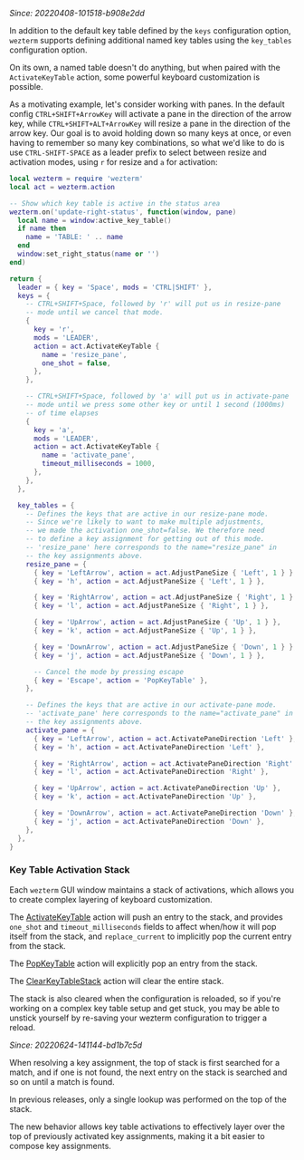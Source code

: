 *Since: 20220408-101518-b908e2dd*

In addition to the default key table defined by the `keys` configuration
option, `wezterm` supports defining additional named key tables using the
`key_tables` configuration option.

On its own, a named table doesn't do anything, but when paired with the
`ActivateKeyTable` action, some powerful keyboard customization is possible.

As a motivating example, let's consider working with panes. In the default
config `CTRL+SHIFT+ArrowKey` will activate a pane in the direction of the arrow
key, while `CTRL+SHIFT+ALT+ArrowKey` will resize a pane in the direction of the
arrow key.  Our goal is to avoid holding down so many keys at once, or even
having to remember so many key combinations, so what we'd like to do is use
`CTRL-SHIFT-SPACE` as a leader prefix to select between resize and activation
modes, using `r` for resize and `a` for activation:

```lua
local wezterm = require 'wezterm'
local act = wezterm.action

-- Show which key table is active in the status area
wezterm.on('update-right-status', function(window, pane)
  local name = window:active_key_table()
  if name then
    name = 'TABLE: ' .. name
  end
  window:set_right_status(name or '')
end)

return {
  leader = { key = 'Space', mods = 'CTRL|SHIFT' },
  keys = {
    -- CTRL+SHIFT+Space, followed by 'r' will put us in resize-pane
    -- mode until we cancel that mode.
    {
      key = 'r',
      mods = 'LEADER',
      action = act.ActivateKeyTable {
        name = 'resize_pane',
        one_shot = false,
      },
    },

    -- CTRL+SHIFT+Space, followed by 'a' will put us in activate-pane
    -- mode until we press some other key or until 1 second (1000ms)
    -- of time elapses
    {
      key = 'a',
      mods = 'LEADER',
      action = act.ActivateKeyTable {
        name = 'activate_pane',
        timeout_milliseconds = 1000,
      },
    },
  },

  key_tables = {
    -- Defines the keys that are active in our resize-pane mode.
    -- Since we're likely to want to make multiple adjustments,
    -- we made the activation one_shot=false. We therefore need
    -- to define a key assignment for getting out of this mode.
    -- 'resize_pane' here corresponds to the name="resize_pane" in
    -- the key assignments above.
    resize_pane = {
      { key = 'LeftArrow', action = act.AdjustPaneSize { 'Left', 1 } },
      { key = 'h', action = act.AdjustPaneSize { 'Left', 1 } },

      { key = 'RightArrow', action = act.AdjustPaneSize { 'Right', 1 } },
      { key = 'l', action = act.AdjustPaneSize { 'Right', 1 } },

      { key = 'UpArrow', action = act.AdjustPaneSize { 'Up', 1 } },
      { key = 'k', action = act.AdjustPaneSize { 'Up', 1 } },

      { key = 'DownArrow', action = act.AdjustPaneSize { 'Down', 1 } },
      { key = 'j', action = act.AdjustPaneSize { 'Down', 1 } },

      -- Cancel the mode by pressing escape
      { key = 'Escape', action = 'PopKeyTable' },
    },

    -- Defines the keys that are active in our activate-pane mode.
    -- 'activate_pane' here corresponds to the name="activate_pane" in
    -- the key assignments above.
    activate_pane = {
      { key = 'LeftArrow', action = act.ActivatePaneDirection 'Left' },
      { key = 'h', action = act.ActivatePaneDirection 'Left' },

      { key = 'RightArrow', action = act.ActivatePaneDirection 'Right' },
      { key = 'l', action = act.ActivatePaneDirection 'Right' },

      { key = 'UpArrow', action = act.ActivatePaneDirection 'Up' },
      { key = 'k', action = act.ActivatePaneDirection 'Up' },

      { key = 'DownArrow', action = act.ActivatePaneDirection 'Down' },
      { key = 'j', action = act.ActivatePaneDirection 'Down' },
    },
  },
}
```

### Key Table Activation Stack

Each `wezterm` GUI window maintains a stack of activations, which allows you to
create complex layering of keyboard customization.

The [ActivateKeyTable](lua/keyassignment/ActivateKeyTable.md) action will push
an entry to the stack, and provides `one_shot` and `timeout_milliseconds`
fields to affect when/how it will pop itself from the stack, and
`replace_current` to implicitly pop the current entry from the stack.

The [PopKeyTable](lua/keyassignment/PopKeyTable.md) action will explicitly pop
an entry from the stack.

The [ClearKeyTableStack](lua/keyassignment/ClearKeyTableStack.md) action will
clear the entire stack.

The stack is also cleared when the configuration is reloaded, so if you're
working on a complex key table setup and get stuck, you may be able to unstick
yourself by re-saving your wezterm configuration to trigger a reload.

*Since: 20220624-141144-bd1b7c5d*

When resolving a key assignment, the top of stack is first searched for a match,
and if one is not found, the next entry on the stack is searched and so on until a match is found.

In previous releases, only a single lookup was performed on the top of the stack.

The new behavior allows key table activations to effectively layer over the top
of previously activated key assignments, making it a bit easier to compose key
assignments.

